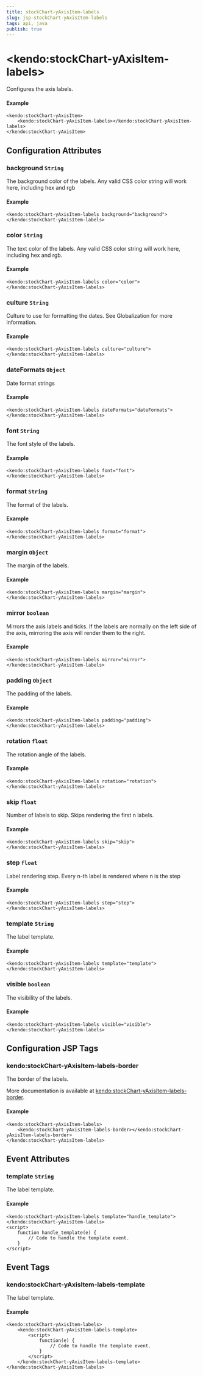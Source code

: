 ```yaml
---
title: stockChart-yAxisItem-labels
slug: jsp-stockChart-yAxisItem-labels
tags: api, java
publish: true
---
```


# \<kendo:stockChart-yAxisItem-labels\>

Configures the axis labels.

#### Example
    <kendo:stockChart-yAxisItem>
        <kendo:stockChart-yAxisItem-labels></kendo:stockChart-yAxisItem-labels>
    </kendo:stockChart-yAxisItem>

## Configuration Attributes

### background `String`

The background color of the labels. Any valid CSS color string will work here, including
hex and rgb

#### Example
    <kendo:stockChart-yAxisItem-labels background="background">
    </kendo:stockChart-yAxisItem-labels>

### color `String`

The text color of the labels. Any valid CSS color string will work here, including hex and rgb.

#### Example
    <kendo:stockChart-yAxisItem-labels color="color">
    </kendo:stockChart-yAxisItem-labels>

### culture `String`

Culture to use for formatting the dates. See Globalization for more information.

#### Example
    <kendo:stockChart-yAxisItem-labels culture="culture">
    </kendo:stockChart-yAxisItem-labels>

### dateFormats `Object`

Date format strings

#### Example
    <kendo:stockChart-yAxisItem-labels dateFormats="dateFormats">
    </kendo:stockChart-yAxisItem-labels>

### font `String`

The font style of the labels.

#### Example
    <kendo:stockChart-yAxisItem-labels font="font">
    </kendo:stockChart-yAxisItem-labels>

### format `String`

The format of the labels.

#### Example
    <kendo:stockChart-yAxisItem-labels format="format">
    </kendo:stockChart-yAxisItem-labels>

### margin `Object`

The margin of the labels.

#### Example
    <kendo:stockChart-yAxisItem-labels margin="margin">
    </kendo:stockChart-yAxisItem-labels>

### mirror `boolean`

Mirrors the axis labels and ticks.
If the labels are normally on the left side of the axis,
mirroring the axis will render them to the right.

#### Example
    <kendo:stockChart-yAxisItem-labels mirror="mirror">
    </kendo:stockChart-yAxisItem-labels>

### padding `Object`

The padding of the labels.

#### Example
    <kendo:stockChart-yAxisItem-labels padding="padding">
    </kendo:stockChart-yAxisItem-labels>

### rotation `float`

The rotation angle of the labels.

#### Example
    <kendo:stockChart-yAxisItem-labels rotation="rotation">
    </kendo:stockChart-yAxisItem-labels>

### skip `float`

Number of labels to skip.
Skips rendering the first n labels.

#### Example
    <kendo:stockChart-yAxisItem-labels skip="skip">
    </kendo:stockChart-yAxisItem-labels>

### step `float`

Label rendering step.
Every n-th label is rendered where n is the step

#### Example
    <kendo:stockChart-yAxisItem-labels step="step">
    </kendo:stockChart-yAxisItem-labels>

### template `String`

The label template.

#### Example
    <kendo:stockChart-yAxisItem-labels template="template">
    </kendo:stockChart-yAxisItem-labels>

### visible `boolean`

The visibility of the labels.

#### Example
    <kendo:stockChart-yAxisItem-labels visible="visible">
    </kendo:stockChart-yAxisItem-labels>


##  Configuration JSP Tags

### kendo:stockChart-yAxisItem-labels-border

The border of the labels.

More documentation is available at [kendo:stockChart-yAxisItem-labels-border](stockchart/yaxisitem-labels-border).

#### Example

    <kendo:stockChart-yAxisItem-labels>
        <kendo:stockChart-yAxisItem-labels-border></kendo:stockChart-yAxisItem-labels-border>
    </kendo:stockChart-yAxisItem-labels>


## Event Attributes

### template `String`

The label template.

#### Example
    <kendo:stockChart-yAxisItem-labels template="handle_template">
    </kendo:stockChart-yAxisItem-labels>
    <script>
        function handle_template(e) {
            // Code to handle the template event.
        }
    </script>

## Event Tags

### kendo:stockChart-yAxisItem-labels-template

The label template.

#### Example
    <kendo:stockChart-yAxisItem-labels>
        <kendo:stockChart-yAxisItem-labels-template>
            <script>
                function(e) {
                    // Code to handle the template event.
                }
            </script>
        </kendo:stockChart-yAxisItem-labels-template>
    </kendo:stockChart-yAxisItem-labels>

